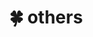 ---
layout: page
title: 🍀 others
nav: true
dropdown: true
order : 9
children: 
    - title: Bumjin Park
      permalink: /
    - title: paper
      permalink: /publications/  
    - title: projects 
      permalink: /projects/
    - title: publications
      permalink: /publications/
    - title: divider
---